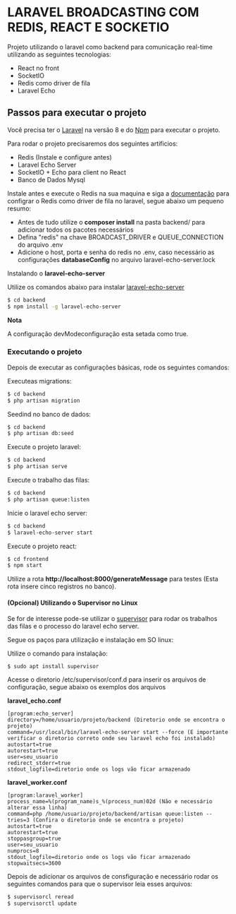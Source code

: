 # LARAVEL BROADCASTING COM REDIS, REACT E SOCKETIO



Projeto utilizando o laravel como backend para comunicação real-time utilizando as seguintes tecnologias:

  - React no front
  - SocketIO
  - Redis como driver de fila
  - Laravel Echo

## Passos para executar o projeto

Você precisa ter o [Laravel](https://laravel.com/docs/8.x) na versão 8 e do [Npm](https://www.npmjs.com/get-npm) para executar o projeto.

Para rodar o projeto precisaremos dos seguintes artificios:
   - Redis (Instale e configure antes)
   - Laravel Echo Server
   - SocketIO + Echo para client no React
   - Banco de Dados Mysql

Instale antes e execute o Redis na sua maquina e siga a [documentação](https://laravel.com/docs/8.x/broadcasting#introduction) para configrar o Redis como driver de fila no laravel, segue abaixo um pequeno resumo:
 - Antes de tudo utilize o **composer install** na pasta backend/ para adicionar todos os pacotes necessários
 - Defina "redis" na chave BROADCAST_DRIVER e QUEUE_CONNECTION do arquivo .env
 - Adicione o host, porta e senha do redis no .env, caso necessário as configurações **databaseConfig** no arquivo laravel-echo-server.lock

Instalando o **laravel-echo-server**

Utilize os comandos abaixo para instalar [laravel-echo-server](https://github.com/tlaverdure/laravel-echo-server)

```sh
$ cd backend
$ npm install -g laravel-echo-server
```

**Nota**

A configuração devModeconfiguração esta setada como true.

### Executando o projeto

Depois de executar as configurações básicas, rode os seguintes comandos:

Executeas migrations:
```sh
$ cd backend
$ php artisan migration
```

Seedind no banco de dados:
```sh
$ cd backend
$ php artisan db:seed
```

Execute o projeto laravel:
```sh
$ cd backend
$ php artisan serve
```

Execute o trabalho das filas:
```sh
$ cd backend
$ php artisan queue:listen
```

Inicie o laravel echo server:
```sh
$ cd backend
$ laravel-echo-server start
```

Execute o projeto react:
```sh
$ cd frontend
$ npm start
```

Utilize a rota **http://localhost:8000/generateMessage** para testes (Esta rota insere cinco registros no banco).

#### (Opcional) Utilizando o Supervisor no Linux

Se for de interesse pode-se utilizar o [supervisor](http://supervisord.org/running.html) para rodar os trabalhos das filas e o processo do laravel echo server.

Segue os paços para utilização e instalação em SO linux:

Utilize o comando para instalação:
```sh
$ sudo apt install supervisor
```

Acesse o diretorio /etc/supervisor/conf.d para inserir os arquivos de configuração, segue abaixo os exemplos dos arquivos

**laravel_echo.conf**
```
[program:echo_server]
directory=/home/usuario/projeto/backend (Diretorio onde se encontra o projeto)
command=/usr/local/bin/laravel-echo-server start --force (E importante verificar o diretorio correto onde seu laravel echo foi instalado)
autostart=true
autorestart=true
user=seu_usuario
redirect_stderr=true
stdout_logfile=diretorio onde os logs vão ficar armazenado
```

**laravel_worker.conf**
```
[program:laravel_worker]
process_name=%(program_name)s_%(process_num)02d (Não e necessário alterar essa linha)
command=php /home/usuario/projeto/backend/artisan queue:listen --tries=3 (Confira o diretorio onde se encontra o projeto)
autostart=true
autorestart=true
stoppasgroup=true
user=seu_usuario
numprocs=8
stdout_logfile=diretorio onde os logs vão ficar armazenado
stopwaitsecs=3600
```

Depois de adicionar os arquivos de consfiguração e necessário rodar os seguintes comandos para que o supervisor leia esses arquivos:
```sh
$ supervisorcl reread
$ supervisorctl update
```